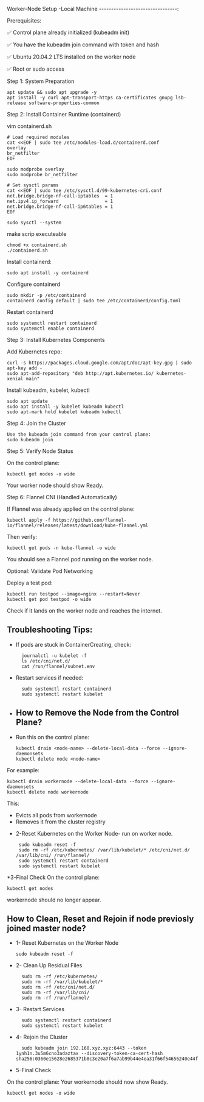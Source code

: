Worker-Node Setup -Local Machine
--------------------------------:

Prerequisites:

✅ Control plane already initialized (kubeadm init)

✅ You have the kubeadm join command with token and hash

✅ Ubuntu 20.04.2 LTS installed on the worker node

✅ Root or sudo access


 
Step 1: System Preparation

	apt update && sudo apt upgrade -y
	apt install -y curl apt-transport-https ca-certificates gnupg lsb-release software-properties-common


Step 2: Install Container Runtime (containerd)

vim containerd.sh


	# Load required modules
	cat <<EOF | sudo tee /etc/modules-load.d/containerd.conf
	overlay
	br_netfilter
	EOF

	sudo modprobe overlay
	sudo modprobe br_netfilter

	# Set sysctl params
	cat <<EOF | sudo tee /etc/sysctl.d/99-kubernetes-cri.conf
	net.bridge.bridge-nf-call-iptables  = 1
	net.ipv4.ip_forward                 = 1
	net.bridge.bridge-nf-call-ip6tables = 1
	EOF

	sudo sysctl --system
  
 make scrip executeable
 
    chmod +x containerd.sh
    ./containerd.sh
    
Install containerd:

	sudo apt install -y containerd

Configure containerd

	sudo mkdir -p /etc/containerd
	containerd config default | sudo tee /etc/containerd/config.toml

Restart containerd

	sudo systemctl restart containerd
	sudo systemctl enable containerd



Step 3: Install Kubernetes Components

Add Kubernetes repo:

	curl -s https://packages.cloud.google.com/apt/doc/apt-key.gpg | sudo apt-key add -
	sudo apt-add-repository "deb http://apt.kubernetes.io/ kubernetes-xenial main"

Install kubeadm, kubelet, kubectl
	
	sudo apt update
	sudo apt install -y kubelet kubeadm kubectl
	sudo apt-mark hold kubelet kubeadm kubectl


Step 4: Join the Cluster

	Use the kubeadm join command from your control plane:
	sudo kubeadm join 

Step 5: Verify Node Status

On the control plane:
	
	kubectl get nodes -o wide


Your worker node should show Ready.

Step 6: Flannel CNI (Handled Automatically)

If Flannel was already applied on the control plane:

	kubectl apply -f https://github.com/flannel-io/flannel/releases/latest/download/kube-flannel.yml


Then verify:

	kubectl get pods -n kube-flannel -o wide


You should see a Flannel pod running on the worker node.

Optional: Validate Pod Networking

Deploy a test pod:

	kubectl run testpod --image=nginx --restart=Never
	kubectl get pod testpod -o wide


Check if it lands on the worker node and reaches the internet.

Troubleshooting Tips:
---------------------

- If pods are stuck in ContainerCreating, check:

		journalctl -u kubelet -f
		ls /etc/cni/net.d/
		cat /run/flannel/subnet.env

- Restart services if needed:

		sudo systemctl restart containerd
		sudo systemctl restart kubelet

  
* How to Remove the Node from the Control Plane?
  ----------------------------------------------

* Run this on the control plane:

      kubectl drain <node-name> --delete-local-data --force --ignore-daemonsets
      kubectl delete node <node-name>

For example:

    kubectl drain workernode --delete-local-data --force --ignore-daemonsets
    kubectl delete node workernode
	
This:

- Evicts all pods from workernode  
- Removes it from the cluster registry

	
* 2-Reset Kubernetes on the Worker Node- run on worker node.

       sudo kubeadm reset -f
       sudo rm -rf /etc/kubernetes/ /var/lib/kubelet/* /etc/cni/net.d/ /var/lib/cni/ /run/flannel/
       sudo systemctl restart containerd
       sudo systemctl restart kubelet
  
*3-Final Check
On the control plane:

    kubectl get nodes
	
workernode should no longer appear.
	
How to Clean, Reset and Rejoin if node previosly joined master node?
-------------------------------------------------------------------------

* 1- Reset Kubernetes on the Worker Node

	  sudo kubeadm reset -f
* 2- Clean Up Residual Files

		sudo rm -rf /etc/kubernetes/
		sudo rm -rf /var/lib/kubelet/*
		sudo rm -rf /etc/cni/net.d/
		sudo rm -rf /var/lib/cni/
		sudo rm -rf /run/flannel/

* 3- Restart Services

		sudo systemctl restart containerd
		sudo systemctl restart kubelet
* 4- Rejoin the Cluster

  		sudo kubeadm join 192.168.xyz.xyz:6443 --token 1ynh1n.3u5m6cno3adaztax --discovery-token-ca-cert-hash sha256:0360e15628e2685371b8c3e20a7f6a7ab99b44e4ea31f66f54656240e44f68b3

* 5-Final Check

On the control plane: Your workernode should now show Ready.

	kubectl get nodes -o wide
